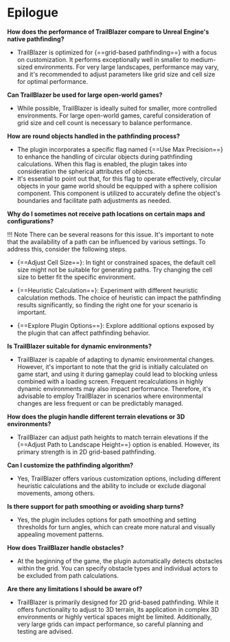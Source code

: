 # Epilogue

**How does the performance of TrailBlazer compare to Unreal Engine's native pathfinding?**

- TrailBlazer is optimized for {==grid-based pathfinding==} with a focus on customization. It performs exceptionally well in smaller to medium-sized environments. For very large landscapes, performance may vary, and it's recommended to adjust parameters like grid size and cell size for optimal performance.

**Can TrailBlazer be used for large open-world games?**

- While possible, TrailBlazer is ideally suited for smaller, more controlled environments. For large open-world games, careful consideration of grid size and cell count is necessary to balance performance.

**How are round objects handled in the pathfinding process?**

- The plugin incorporates a specific flag named {==Use Max Precision==} to enhance the handling of circular objects during pathfinding calculations. When this flag is enabled, the plugin takes into consideration the spherical attributes of objects.
- It's essential to point out that, for this flag to operate effectively, circular objects in your game world should be equipped with a sphere collision component. This component is utilized to accurately define the object's boundaries and facilitate path adjustments as needed.

**Why do I sometimes not receive path locations on certain maps and configurations?**

!!! Note
    There can be several reasons for this issue. It's important to note that the availability of a path can be influenced by various settings. To address this, consider the following steps.

- {==Adjust Cell Size==}: In tight or constrained spaces, the default cell size might not be suitable for generating paths. Try changing the cell size to better fit the specific environment.

- {==Heuristic Calculation==}: Experiment with different heuristic calculation methods. The choice of heuristic can impact the pathfinding results significantly, so finding the right one for your scenario is important.

- {==Explore Plugin Options==}: Explore additional options exposed by the plugin that can affect pathfinding behavior.

**Is TrailBlazer suitable for dynamic environments?**

- TrailBlazer is capable of adapting to dynamic environmental changes. However, it's important to note that the grid is initially calculated on game start, and using it during gameplay could lead to blocking unless combined with a loading screen. Frequent recalculations in highly dynamic environments may also impact performance. Therefore, it's advisable to employ TrailBlazer in scenarios where environmental changes are less frequent or can be predictably managed.

**How does the plugin handle different terrain elevations or 3D environments?**

- TrailBlazer can adjust path heights to match terrain elevations if the {==Adjust Path to Landscape Height==} option is enabled. However, its primary strength is in 2D grid-based pathfinding.

**Can I customize the pathfinding algorithm?**

- Yes, TrailBlazer offers various customization options, including different heuristic calculations and the ability to include or exclude diagonal movements, among others.

**Is there support for path smoothing or avoiding sharp turns?**

- Yes, the plugin includes options for path smoothing and setting thresholds for turn angles, which can create more natural and visually appealing movement patterns.

**How does TrailBlazer handle obstacles?**

- At the beginning of the game, the plugin automatically detects obstacles within the grid. You can specify obstacle types and individual actors to be excluded from path calculations.

**Are there any limitations I should be aware of?**

- TrailBlazer is primarily designed for 2D grid-based pathfinding. While it offers functionality to adjust to 3D terrain, its application in complex 3D environments or highly vertical spaces might be limited. Additionally, very large grids can impact performance, so careful planning and testing are advised.
